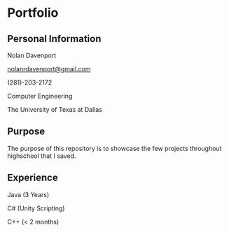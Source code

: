 # Portfolio
## Personal Information
Nolan Davenport

nolanrdavenport@gmail.com

(281)-203-2172

Computer Engineering

The University of Texas at Dallas

## Purpose
The purpose of this repository is to showcase the few projects throughout highschool that I saved. 

## Experience
Java (3 Years)

C# (Unity Scripting)

C++ (< 2 months)


